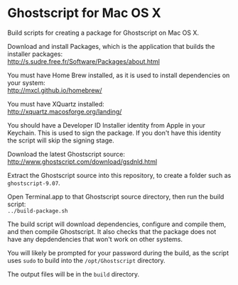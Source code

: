 Ghostscript for Mac OS X
========================

Build scripts for creating a package for Ghostscript on Mac OS X.

Download and install Packages, which is the application that builds the installer packages:  
http://s.sudre.free.fr/Software/Packages/about.html

You must have Home Brew installed, as it is used to install dependencies on your system:  
http://mxcl.github.io/homebrew/

You must have XQuartz installed:  
http://xquartz.macosforge.org/landing/

You should have a Developer ID Installer identity from Apple in your Keychain. This is used to sign the package.
If you don't have this identity the script will skip the signing stage.

Download the latest Ghostscript source:  
http://www.ghostscript.com/download/gsdnld.html

Extract the Ghostscript source into this repository, to create a folder such as ``ghostscript-9.07``.

Open Terminal.app to that Ghostscript source directory, then run the build script:  
``../build-package.sh``

The build script will download dependencies, configure and compile them, and then compile Ghostscript.
It also checks that the package does not have any depdendencies that won't work on other systems.

You will likely be prompted for your password during the build, as the script uses ``sudo`` to build into the
``/opt/Ghostscript`` directory.

The output files will be in the ``build`` directory.
